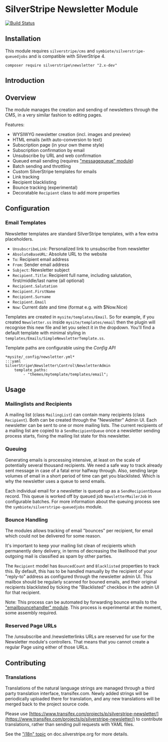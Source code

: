 # SilverStripe Newsletter Module

[![Build Status](https://secure.travis-ci.org/silverstripe-archive/silverstripe-newsletter.png?branch=master)](https://travis-ci.org/silverstripe-labs/silverstripe-newsletter)

## Installation

This module requires `silverstripe/cms` and `symbiote/silverstripe-queuedjobs` 
and is compatible with SilverStripe 4.

    composer require silverstripe\newsletter "2.x-dev"

## Introduction

## Overview

The module manages the creation and sending of newsletters
through the CMS, in a very similar fashion to editing pages.

Features:

 * WYSIWYG newsletter creation (incl. images and preview)
 * HTML emails (with auto-conversion to text)
 * Subscription page (in your own theme style)
 * Subscription confirmation by email
 * Unsubscribe by URL and web confirmation
 * Queued email sending (requires ["messagequeue" module](https://github.com/silverstripe-labs/silverstripe-messagequeue))
 * Batch sending and throttling
 * Custom SilverStripe templates for emails
 * Link tracking
 * Recipient blacklisting
 * Bounce tracking (experimental)
 * Decoratable `Recipient` class to add more properties

## Configuration

### Email Templates

Newsletter templates are standard SilverStripe templates, with a few extra placeholders.

 * `UnsubscribeLink`: Personalized link to unsubscribe from newsletter
 * `AbsoluteBaseURL`: Absolute URL to the website
 * `To`: Recipient email address
 * `From`: Sender email address
 * `Subject`: Newsletter subject
 * `Recipient.Title`: Recipient full name, including salutation, first/middle/last name (all optional)
 * `Recipient.Salutation`
 * `Recipient.FirstName`
 * `Recipient.Surname`
 * `Recipient.Email`
 * `Now`: Current date and time (format e.g. with $Now.Nice)

Templates are created in `mysite/templates/Email`. So for example, if you 
created `Newsletter.ss` inside `mysite/templates/email` then the plugin will 
recognise this new file  and let you select it in the dropdown. You'll find a 
default template with minimal styling in 
`templates/Emails/SimpleNewsletterTemplate.ss`.

Template paths are configurable using the *Config API*
    
    *mysite/_config/newsletter.yml*
    :::yaml
    SilverStripe\Newsletter\Control\NewsletterAdmin
        template_paths: 
            - "themes/mytemplate/templates/email";

## Usage

### Mailinglists and Recipients

A mailing list (class `MailingList`) can contain many recipients 
(class `Recipient`). Both can be created through the "Newsletter" Admin UI. 
Each newsletter can be sent to one or more mailing lists. The current recipients 
of a mailing list are copied to a `SendRecipientQueue` once a newsletter 
sending process starts, fixing the mailing list state for this newsletter.

### Queuing

Generating emails is processing intensive, at least on the scale of potentially
several thousand recipients. We need a safe way to track already sent message
in case of a fatal error halfway through. Also, sending large volumes of email 
in a short period of time can get you blacklisted. Which is why the newsletter 
uses a queue to send emails.

Each individual email for a newsletter is queued up as a `SendRecipientQueue` 
record. This queue is worked off by queued job `NewsletterMailerJob` in 
configurable batches. For more information about the queuing process see the
`symbiote/silverstripe-queuedjobs` module.

### Bounce Handling

The modules allows tracking of email "bounces" per recipient, for email which 
could not be delivered for some reason.

It's important to keep your mailing list clean of recipients which permanently 
deny delivery, in terms of decreasing the likelihood that your outgoing mail is 
classified as spam by other parties.

The `Recipient` model has `BouncedCount` and `Blacklisted` properties to track 
this. By default, this has to be handled manually by the recipient of your
"reply-to" address as configured through the newsletter admin UI. This mailbox 
should be regularly scanned for bouned emails, and their original recipients 
blacklisted by ticking the "Blacklisted" checkbox in the admin UI for that 
recipient.

Note: This process can be automated by forwarding bounce emails to the
["emailbouncehandler" module](https://github.com/silverstripe-labs/silverstripe-emailbouncehandler).
This process is experimental at the moment, some assembly required.

### Reserved Page URLs

The /unsubscribe and /newsletterlinks URLs are reserved for use for the Newsletter module's controllers.
That means that you cannot create a regular Page using either of those URLs.

## Contributing

### Translations

Translations of the natural language strings are managed through a
third party translation interface, transifex.com.
Newly added strings will be periodically uploaded there for translation,
and any new translations will be merged back to the project source code.

Please use [https://www.transifex.com/projects/p/silverstripe-newsletter/](https://www.transifex.com/projects/p/silverstripe-newsletter/) to contribute translations,
rather than sending pull requests with YAML files.

See the ["i18n" topic](http://doc.silverstripe.org/framework/en/trunk/topics/i18n) on doc.silverstripe.org for more details.
